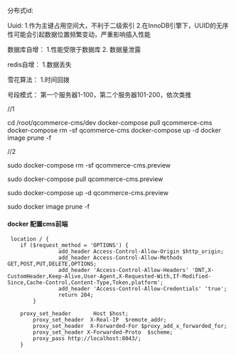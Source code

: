 

分布式id:

Uuid:  1.作为主键占用空间大，不利于二级索引  2.在InnoDB引擎下，UUID的无序性可能会引起数据位置频繁变动，严重影响插入性能

数据库自增： 1.性能受限于数据库 2.	数据量泄露

redis自增： 1.数据丢失

雪花算法： 1.时间回拨



号段模式： 第一个服务器1-100，第二个服务器101-200，依次类推

//1

cd /root/qcommerce-cms/dev
docker-compose pull qcommerce-cms
docker-compose rm -sf qcommerce-cms
docker-compose up -d
docker image prune -f



//2

sudo docker-compose rm -sf qcommerce-cms.preview

sudo docker-compose pull qcommerce-cms.preview

sudo docker-compose up -d qcommerce-cms.preview

sudo docker image prune -f



####  docker 配置cms前端

	 location / {
	    if ($request_method = 'OPTIONS') {
	                add_header Access-Control-Allow-Origin $http_origin;
	                add_header Access-Control-Allow-Methods GET,POST,PUT,DELETE,OPTIONS;
	                add_header 'Access-Control-Allow-Headers' 'DNT,X-CustomHeader,Keep-Alive,User-Agent,X-Requested-With,If-Modified-Since,Cache-Control,Content-Type,Token,platform';
	                add_header 'Access-Control-Allow-Credentials' 'true';
	                return 204;
	        }
	
	    proxy_set_header       Host $host;
	        proxy_set_header  X-Real-IP  $remote_addr;
	        proxy_set_header  X-Forwarded-For $proxy_add_x_forwarded_for;
	        proxy_set_header X-Forwarded-Proto  $scheme;
	        proxy_pass http://localhost:8043/;
	    }

